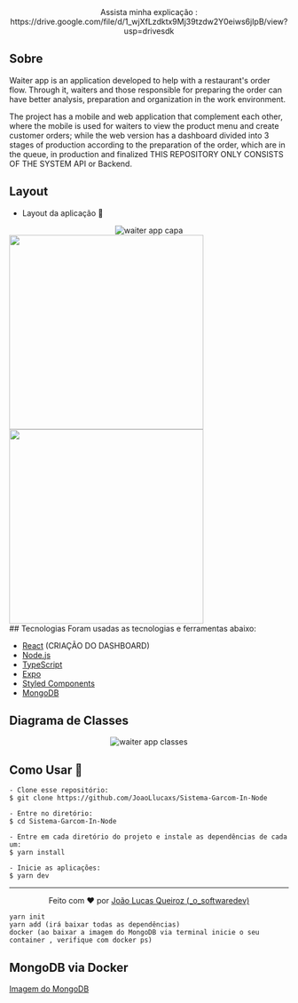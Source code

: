 <div align="center"> 
  Assista minha explicação : https://drive.google.com/file/d/1_wjXfLzdktx9Mj39tzdw2Y0eiws6jIpB/view?usp=drivesdk
</div>

## Sobre

Waiter app is an application developed to help with a restaurant's order flow. Through it, waiters and those responsible for preparing the order can have better analysis, preparation and organization in the work environment.

The project has a mobile and web application that complement each other, where the mobile is used for waiters to view the product menu and create customer orders; while the web version has a dashboard divided into 3 stages of production according to the preparation of the order, which are in the queue, in production and finalized THIS REPOSITORY ONLY CONSISTS OF THE SYSTEM API or Backend.

## Layout

- Layout da aplicação 🎨

<div align="center"> 
  <img src="https://user-images.githubusercontent.com/87788683/203629300-9254d531-ac39-44d8-85e4-a63635d59e42.png" alt="waiter app capa" />
</div>
<div display="flex"> 
<img width="350px" src="https://github.com/JoaoLlucaxs/Sistema-Garcom-In-Node/assets/92184255/b5b2eab9-ddf5-43e4-8c44-c5a50ce72f30"/>
<img width="350px" src="https://github.com/JoaoLlucaxs/Sistema-Garcom-In-Node/assets/92184255/fb5d8358-6b73-46c3-a915-b89418477b1a"/>
</div>
## Tecnologias
Foram usadas as tecnologias e ferramentas abaixo:

* [React](https://github.com/JoaoLlucaxs/Sistema-Garcom-In-React) (CRIAÇÃO DO DASHBOARD)
* [Node.js](https://nodejs.org/en/)
* [TypeScript](https://www.typescriptlang.org/)
* [Expo](https://expo.dev/)
* [Styled Components](https://styled-components.com)
* [MongoDB](https://www.mongodb.com)

## Diagrama de Classes
<div align="center"> 
  <img src="https://user-images.githubusercontent.com/87788683/203631260-8258d06e-aa28-4afe-8ea8-20a9da6e9d24.png" alt="waiter app classes" />
</div>


## Como Usar 🤔

   ```
   - Clone esse repositório:
   $ git clone https://github.com/JoaoLlucaxs/Sistema-Garcom-In-Node

   - Entre no diretório:
   $ cd Sistema-Garcom-In-Node

   - Entre em cada diretório do projeto e instale as dependências de cada um:
   $ yarn install
   
   - Inicie as aplicações:
   $ yarn dev
   ```  
   
<hr/>

<p align="center">
  Feito com ❤️ por <a href="https://github.com/JoaoLlucaxs">João Lucas Queiroz (_o_softwaredev)</a>
</p>









    yarn init
    yarn add (irá baixar todas as dependências)
    docker (ao baixar a imagem do MongoDB via terminal inicie o seu container , verifique com docker ps)
  
 
 
  
## MongoDB via Docker

[Imagem do MongoDB](https://hub.docker.com/_/mongo)


